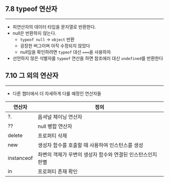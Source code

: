 ## 7.8 typeof 연산자

---

- 피연산자의 데이터 타입을 문자열로 반환한다.
- null은 반환하지 않는다.
    - `typeof null` → `object` 반환
    - 굉장한 버그이며 아직 수정되지 않았다
    - null임을 확인하려면 `typeof` 대신 `===`을 사용하자
- 선언하지 않은 식별자를 `typeof` 연산을 하면 참조에러 대신 `undefined`를 반환한다

## 7.10 그 외의 연산자

---

- 다른 챕터에서 더 자세하게 다룰 예정인 연산자들

| 연산자 | 정의 |
| --- | --- |
| ?. | 옵셔널 체이닝 연산자 |
| ?? | null 병합 연산자 |
| delete | 프로퍼티 삭제 |
| new | 생성자 함수를 호출할 때 사용하여 인스턴스를 생성 |
| instanceof |  좌변의 객체가 우변의 생성자 함수와 연결된 인스턴스인지 판별 |
| in | 프로퍼티 존재 확인 |